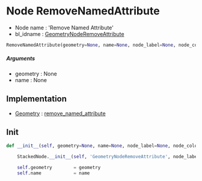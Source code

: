 # Node RemoveNamedAttribute

- Node name : 'Remove Named Attribute'
- bl_idname : [GeometryNodeRemoveAttribute](https://docs.blender.org/api/current/bpy.types.{bl_idname}.html)


``` python
RemoveNamedAttribute(geometry=None, name=None, node_label=None, node_color=None)
```
##### Arguments

- geometry : None
- name : None

## Implementation

- [Geometry](/docs/GeoNodes/Geometry.md) : [remove_named_attribute](/docs/GeoNodes/Geometry.md#remove_named_attribute)

## Init

``` python
def __init__(self, geometry=None, name=None, node_label=None, node_color=None):

    StackedNode.__init__(self, 'GeometryNodeRemoveAttribute', node_label=node_label, node_color=node_color)

    self.geometry        = geometry
    self.name            = name
```
